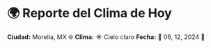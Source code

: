 # 🌍 Reporte del Clima de Hoy

**Ciudad:** Morelia, MX 🌐
**Clima:** ☀️ Cielo claro
**Fecha:** 📅 06, 12, 2024 🚀
